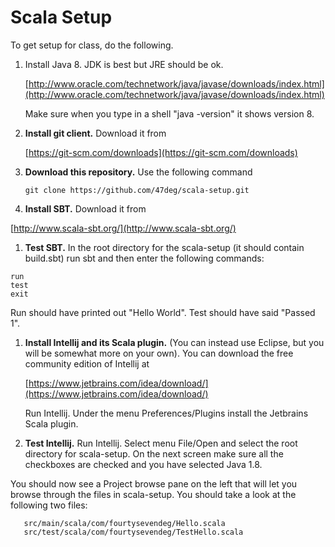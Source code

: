 # Scala Setup

To get setup for class, do the following.

1. Install Java 8. JDK is best but JRE should be ok.

   [http://www.oracle.com/technetwork/java/javase/downloads/index.html](http://www.oracle.com/technetwork/java/javase/downloads/index.html)
   
   Make sure when you type in a shell "java -version" it shows version 8.

1. **Install git client.** Download it from 

   [https://git-scm.com/downloads](https://git-scm.com/downloads)
1. **Download this repository.** Use the following command

   ```git clone https://github.com/47deg/scala-setup.git```
1. **Install SBT.** Download it from

  [http://www.scala-sbt.org/](http://www.scala-sbt.org/)
1. **Test SBT.** In the root directory for the scala-setup (it should contain build.sbt) run sbt and then enter the following
   commands:

  ```
  run
  test
  exit
  ```
  
  Run should have printed out "Hello World". Test should have said "Passed 1".
1. **Install Intellij and its Scala plugin.** (You can instead use Eclipse, but you will be somewhat more on your own). You can download the free community edition of Intellij at

   [https://www.jetbrains.com/idea/download/](https://www.jetbrains.com/idea/download/)
   
   Run Intellij. Under the menu Preferences/Plugins install the Jetbrains Scala plugin.
1. **Test Intellij.** Run Intellij. Select menu File/Open and select the root directory for scala-setup. On the next screen make sure all the checkboxes are checked and you have selected Java 1.8. 

You should now see a Project browse pane on the left that will let you browse through the files in scala-setup. You should take a look at the following two files:

```
   src/main/scala/com/fourtysevendeg/Hello.scala
   src/test/scala/com/fourtysevendeg/TestHello.scala
   ```


